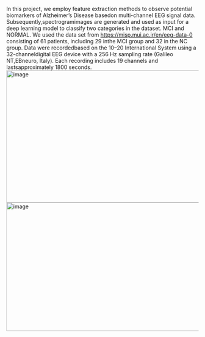   In this project, we employ feature extraction methods to observe potential biomarkers of Alzheimer’s Disease basedon multi-channel EEG signal data. Subsequently,spectrogramimages are generated and used as input for a deep learning model to classify two categories in the dataset. MCI and NORMAL.
  We used the data set from https://misp.mui.ac.ir/en/eeg-data-0 consisting of 61 patients, including 29 inthe MCI group and 32 in the NC group. Data were recordedbased on the 10–20 International System using a 32-channeldigital EEG device with a 256 Hz sampling rate (Galileo NT,EBneuro, Italy). Each recording includes 19 channels and lastsapproximately 1800 seconds.
  <img width="978" height="346" alt="image" src="https://github.com/user-attachments/assets/711dd3df-0420-4071-8e90-59f09ca00f5b" />
  <img width="971" height="337" alt="image" src="https://github.com/user-attachments/assets/c45469eb-112a-4a18-a18b-d42291003e39" />

